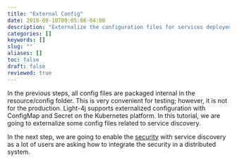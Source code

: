 ```yaml
---
title: "External Config"
date: 2018-08-10T09:05:08-04:00
description: "Externalize the configuration files for services deployed to Kubernetes cluster and discovered with a production ready consul cluster."
categories: []
keywords: []
slug: ""
aliases: []
toc: false
draft: false
reviewed: true
---
```


In the previous steps, all config files are packaged internal in the resource/config folder. This is very convenient for testing; however, it is not for the production. Light-4j supports externalized configuration with ConfigMap and Secret on the Kubernetes platform. In this tutorial, we are going to externalize some config files related to service discovery. 


In the next step, we are going to enable the [security][] with service discovery as a lot of users are asking how to integrate the security in a distributed system. 


[security]: /tutorial/common/discovery/security/
